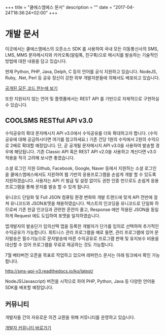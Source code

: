 +++
title = "쿨에스엠에스 문서"
description = ""
date = "2017-04-24T18:36:24+02:00"
+++

# 개발 문서

이곳에서는 쿨에스엠에스의 오픈소스 SDK 를 사용하여 국내 모든 이동통신사의 SMS, LMS, MMS 문자메시지와 카카오톡(알림톡, 친구톡)으로 메시지를 발송하는 기술적인 방법에 대한 내용을 담고 있습니다.
 
현재 Python, PHP, Java, Delph, C 등의 언어를 공식 지원하고 있습니다. NodeJS, Ruby, .Net, Perl 등 공유 정신이 강한 외부 개발자분들에 의해서도 배포되고 있습니다.

[공개된 모든 코드 한눈에 보기](https://support.coolsms.co.kr/hc/ko/articles/115000964851-SDK)
 
또한 지원되지 않는 언어 및 플랫폼에서는 REST API 를 기반으로 자체적으로 구현하실 수 있습니다.

## COOLSMS RESTful API v3.0

수익공유의 확대
문자메시지 API v3.0에서 수익공유를 더욱 확대하고자 합니다. (수익공유에 대해 궁금하시다면 여기를 참고하세요.)
기존 건당 1원의 수익에서 2원의 수익으로 2배로 확대할 예정입니다.
단, 곧 공개될 문자메시지 API  v3.0을 사용하여 발송할 경우에 해당됩니다. 기존 Classic API 혹은 REST API v2.0을 사용하고 계신다면 v3.0 적용을 적극 고려해 보시면 좋겠습니다.
 
소셜 로그인 지원
Github, Facebook, Google, Naver 등에서 지원하는 소셜 로그인을 쿨에스엠에스에서도 지원하여 웹 기반의 응용프로그램을 손쉽게 개발 할 수 있도록 지원하겠습니다. 사용자는 API 키 발급 및 설정 없이도 권한 인증 만으로도 손쉽게 응용프로그램을 통해 문자를 발송 할 수 있게 됩니다.
 
유니코드 단일화 및 Full JSON
컴퓨팅 환경 변화와 개발 트렌드에 맞게 API 전반에 걸쳐 유니코드와 JSON포맷을 채용하였습니다. 텍스트의 인코딩을 유니코드로 단일화 하므로써 기존 한글 인코딩과 관련한 혼란이 줄고, Response 에만 적용된 JSON을 동일하게 Request 에도 도입하여 포맷을 일치하였습니다.
 
앱개발자의 발송단가 임의선택
앱을 등록한 개발자가 단가를 임의로 선택하여 추가적인 수익공유가 가능합니다.
휘트니스 관리 프로그램을 예로 들면,  관리 프로그램에 있어 문자발송은 필수기능으로 문자발송에 따른 수익공유로 프로그램 판매 및 유지보수 비용을 대신할 수 있어 프로그램을 무료로 제공하는 것도 가능합니다.
 
7월 베타버전 오픈을 목표로 작업하고 있으며 레퍼런스 문서는 아래 링크에서 확인 가능합니다.
 
  http://sms-api-v3.readthedocs.io/ko/latest/
 
NodeJS(Javascript) 버전을 시작으로 하여 PHP, Python, Java 등 다양한 언어용 SDK를 배포할 예정입니다.

## 커뮤니티

개발자들 간의 자유로운 의견 교환을 위해 커뮤니티를 운영하고 있습니다.

[개발자 커뮤니티 바로가기](https://support.coolsms.co.kr/hc/ko/community/topics)

